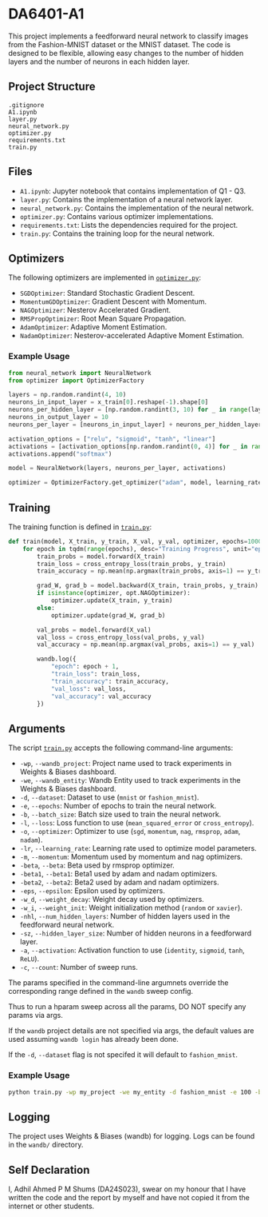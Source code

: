 # DA6401-A1

This project implements a feedforward neural network to classify images from the Fashion-MNIST dataset or the MNIST dataset. The code is designed to be flexible, allowing easy changes to the number of hidden layers and the number of neurons in each hidden layer.

## Project Structure

```
.gitignore
A1.ipynb
layer.py
neural_network.py
optimizer.py
requirements.txt
train.py
```

## Files

- `A1.ipynb`: Jupyter notebook that contains implementation of Q1 - Q3.
- `layer.py`: Contains the implementation of a neural network layer.
- `neural_network.py`: Contains the implementation of the neural network.
- `optimizer.py`: Contains various optimizer implementations.
- `requirements.txt`: Lists the dependencies required for the project.
- `train.py`: Contains the training loop for the neural network.

## Optimizers

The following optimizers are implemented in [`optimizer.py`](optimizer.py):

- `SGDOptimizer`: Standard Stochastic Gradient Descent.
- `MomentumGDOptimizer`: Gradient Descent with Momentum.
- `NAGOptimizer`: Nesterov Accelerated Gradient.
- `RMSPropOptimizer`: Root Mean Square Propagation.
- `AdamOptimizer`: Adaptive Moment Estimation.
- `NadamOptimizer`: Nesterov-accelerated Adaptive Moment Estimation.

### Example Usage

```python
from neural_network import NeuralNetwork
from optimizer import OptimizerFactory

layers = np.random.randint(4, 10)
neurons_in_input_layer = x_train[0].reshape(-1).shape[0]
neurons_per_hidden_layer = [np.random.randint(3, 10) for _ in range(layers - 1)]
neurons_in_output_layer = 10
neurons_per_layer = [neurons_in_input_layer] + neurons_per_hidden_layer + [neurons_in_output_layer]

activation_options = ["relu", "sigmoid", "tanh", "linear"]
activations = [activation_options[np.random.randint(0, 4)] for _ in range(layers - 1)]
activations.append("softmax")

model = NeuralNetwork(layers, neurons_per_layer, activations)

optimizer = OptimizerFactory.get_optimizer("adam", model, learning_rate=0.001, beta1=0.9, beta2=0.999, epsilon=1e-8)
```

## Training

The training function is defined in [`train.py`](train.py):

```python
def train(model, X_train, y_train, X_val, y_val, optimizer, epochs=1000):
    for epoch in tqdm(range(epochs), desc="Training Progress", unit="epoch"):
        train_probs = model.forward(X_train)
        train_loss = cross_entropy_loss(train_probs, y_train)
        train_accuracy = np.mean(np.argmax(train_probs, axis=1) == y_train)

        grad_W, grad_b = model.backward(X_train, train_probs, y_train)
        if isinstance(optimizer, opt.NAGOptimizer):
            optimizer.update(X_train, y_train)
        else:
            optimizer.update(grad_W, grad_b)

        val_probs = model.forward(X_val)
        val_loss = cross_entropy_loss(val_probs, y_val)
        val_accuracy = np.mean(np.argmax(val_probs, axis=1) == y_val)

        wandb.log({
            "epoch": epoch + 1,
            "train_loss": train_loss,
            "train_accuracy": train_accuracy,
            "val_loss": val_loss,
            "val_accuracy": val_accuracy
        })
```

## Arguments

The script [`train.py`](train.py) accepts the following command-line arguments:

- `-wp`, `--wandb_project`: Project name used to track experiments in Weights & Biases dashboard.
- `-we`, `--wandb_entity`: Wandb Entity used to track experiments in the Weights & Biases dashboard.
- `-d`, `--dataset`: Dataset to use (`mnist` or `fashion_mnist`).
- `-e`, `--epochs`: Number of epochs to train the neural network.
- `-b`, `--batch_size`: Batch size used to train the neural network.
- `-l`, `--loss`: Loss function to use (`mean_squared_error` or `cross_entropy`).
- `-o`, `--optimizer`: Optimizer to use (`sgd`, `momentum`, `nag`, `rmsprop`, `adam`, `nadam`).
- `-lr`, `--learning_rate`: Learning rate used to optimize model parameters.
- `-m`, `--momentum`: Momentum used by momentum and nag optimizers.
- `-beta`, `--beta`: Beta used by rmsprop optimizer.
- `-beta1`, `--beta1`: Beta1 used by adam and nadam optimizers.
- `-beta2`, `--beta2`: Beta2 used by adam and nadam optimizers.
- `-eps`, `--epsilon`: Epsilon used by optimizers.
- `-w_d`, `--weight_decay`: Weight decay used by optimizers.
- `-w_i`, `--weight_init`: Weight initialization method (`random` or `xavier`).
- `-nhl`, `--num_hidden_layers`: Number of hidden layers used in the feedforward neural network.
- `-sz`, `--hidden_layer_size`: Number of hidden neurons in a feedforward layer.
- `-a`, `--activation`: Activation function to use (`identity`, `sigmoid`, `tanh`, `ReLU`).
- `-c`, `--count`: Number of sweep runs.

The params specified in the command-line argumnets override the corresponding range defined in the `wandb` sweep config. 

Thus to run a hparam sweep across all the params, DO NOT specify any params via args. 

If the `wandb` project details are not specified via args, the default values are used assuming `wandb login` has already been done. 

If the `-d`, `--dataset` flag is not specifed it will default to `fashion_mnist`.

### Example Usage

```sh
python train.py -wp my_project -we my_entity -d fashion_mnist -e 100 -b 32 -l cross_entropy -o adam -lr 0.001 -beta1 0.9 -beta2 0.999 -eps 1e-8 -w_i xavier -nhl 3 -sz 64 -a relu -c 25
```

## Logging

The project uses Weights & Biases (wandb) for logging. Logs can be found in the `wandb/` directory.

## Self Declaration
I, Adhil Ahmed P M Shums (DA24S023), swear on my honour that I have written the code and the report by myself and have not copied it from the internet or other students.